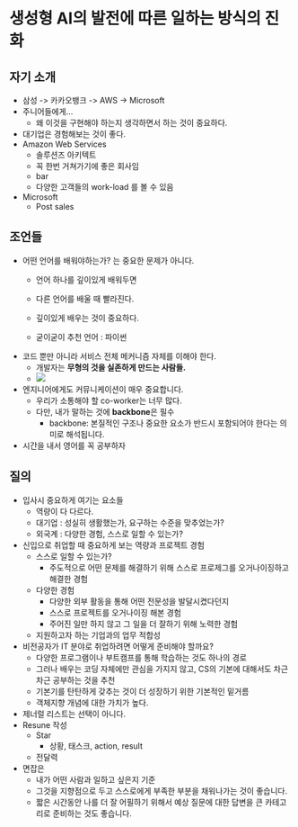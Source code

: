 # 생성형 AI의 발전에 따른 일하는 방식의 진화
## 자기 소개
- 삼성 -> 카카오뱅크 -> AWS -> Microsoft
- 주니어들에게...
	- 왜 이것을 구현해야 하는지 생각하면서 하는 것이 중요하다.
- 대기업은 경험해보는 것이 좋다.
- Amazon Web Services
	- 솔루션즈 아키텍트
	- 꼭 한번 거쳐가기에 좋은 회사임
	- bar
	- 다양한 고객들의 work-load 를 볼 수 있음
- Microsoft
	- Post sales
## 조언들
- 어떤 언어를 배워야하는가? 는 중요한 문제가 아니다.
	- 언어 하나를 깊이있게 배워두면
	- 다른 언어를 배울 때 빨라진다.
	- 깊이있게 배우는 것이 중요하다.

	- 굳이굳이 추천 언어 : 파이썬
- 코드 뿐만 아니라 서비스 전체 메커니즘 자체를 이해야 한다.
	- 개발자는 **무형의 것을 실존하게 만드는 사람들.**
	- ![](https://i.imgur.com/CQLVxzf.jpeg)
- 엔지니어에게도 커뮤니케이션이 매우 중요합니다.
	- 우리가 소통해야 할 co-worker는 너무 많다.
	- 다만, 내가 말하는 것에 **backbone**은 필수
		- backbone: 본질적인 구조나 중요한 요소가 반드시 포함되어야 한다는 의미로 해석됩니다.
- 시간을 내서 영어를 꼭 공부하자

## 질의
- 입사시 중요하게 여기는 요소들
	- 역량이 다 다르다.
	- 대기업 : 성실히 생활했는가, 요구하는 수준을 맞추었는가?
	- 외국계 : 다양한 경험, 스스로 일할 수 있는가?
- 신입으로 취업할 때 중요하게 보는 역량과 프로젝트 경험
	- 스스로 일할 수 있는가?
		- 주도적으로 어떤 문제를 해결하기 위해 스스로 프로제그를 오거나이징하고 해결한 경험
	- 다양한 경험
		- 다양한 외부 활동을 통해 어떤 전문성을 발달시켰다던지
		- 스스로 프로젝트를 오거나이징 해본 경험
		- 주어진 일만 하지 않고 그 일을 더 잘하기 위해 노력한 경험
	- 지원하고자 하는 기업과의 업무 적합성
- 비전공자가 IT 분야로 취업하려면 어떻게 준비해야 할까요?
	- 다양한 프로그램이나 부트캠프를 통해 학습하는 것도 하나의 경로
	- 그러나 배우는 코딩 자체에만 관심을 가지지 않고, CS의 기본에 대해서도 차근차근 공부하는 것을 추천
	- 기본기를 탄탄하게 갖추는 것이 더 성장하기 위한 기본적인 밑거름
	- 객체지향 개념에 대한 가치가 높다.
- 제너럴 리스트는 선택이 아니다.
- Resune 작성
	- Star
		- 상황, 태스크, action, result
	- 전달력
- 면잡은
	- 내가 어떤 사람과 일하고 싶은지 기준
	- 그것을 지향점으로 두고 스스로에게 부족한 부분을 채워나가는 것이 좋습니다.
	- 짧은 시간동안 나를 더 잘 어필하기 위해서 예상 질문에 대한 답변을 큰 카테고리로 준비하는 것도 좋습니다.